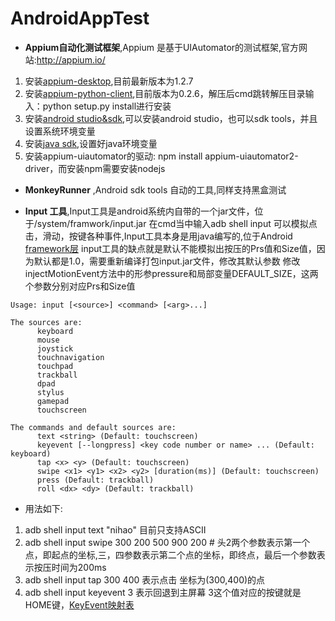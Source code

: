 # AndroidAppTest

* **Appium自动化测试框架**,Appium 是基于UIAutomator的测试框架,官方网站:http://appium.io/
1. 安装[appium-desktop](https://github.com/appium/appium-desktop/releases/tag/v1.2.7),目前最新版本为1.2.7 
2. 安装[appium-python-client](https://pypi.python.org/pypi/Appium-Python-Client),目前版本为0.2.6，解压后cmd跳转解压目录输入：python setup.py install进行安装
3. 安装[android studio&sdk](https://developer.android.com/studio/index.html),可以安装android studio，也可以sdk tools，并且设置系统环境变量
4. 安装[java sdk](http://www.oracle.com/technetwork/java/javase/downloads/jdk8-downloads-2133151.html),设置好java环境变量
5. 安装appium-uiautomator的驱动: npm install appium-uiautomator2-driver，而安装npm需要安装nodejs

* **MonkeyRunner** ,Android sdk tools 自动的工具,同样支持黑盒测试

* **Input 工具**,Input工具是android系统内自带的一个jar文件，位于/system/framwork/input.jar
  在cmd当中输入adb shell input 可以模拟点击，滑动，按键各种事件,Input工具本身是用java编写的,位于Android
  [framework层](https://android.googlesource.com/platform/frameworks/base.git/+/master/cmds/input/src/com/android/commands/input/Input.java)
  input工具的缺点就是默认不能模拟出按压的Prs值和Size值，因为默认都是1.0，需要重新编译打包input.jar文件，修改其默认参数
  修改injectMotionEvent方法中的形参pressure和局部变量DEFAULT_SIZE，这两个参数分别对应Prs和Size值
```
Usage: input [<source>] <command> [<arg>...]

The sources are:
      keyboard
      mouse
      joystick
      touchnavigation
      touchpad
      trackball
      dpad
      stylus
      gamepad
      touchscreen

The commands and default sources are:
      text <string> (Default: touchscreen)
      keyevent [--longpress] <key code number or name> ... (Default: keyboard)
      tap <x> <y> (Default: touchscreen)
      swipe <x1> <y1> <x2> <y2> [duration(ms)] (Default: touchscreen)
      press (Default: trackball)
      roll <dx> <dy> (Default: trackball)
```     

* 用法如下:
 1. adb shell input text "nihao" 目前只支持ASCII
 2. adb shell input swipe 300 200 500 900 200  # 头2两个参数表示第一个点，即起点的坐标,三，四参数表示第二个点的坐标，即终点，最后一个参数表示按压时间为200ms
 3. adb shell input tap 300 400 表示点击 坐标为(300,400)的点
 4. adb shell input keyevent 3 表示回退到主屏幕 3这个值对应的按键就是HOME键，[KeyEvent映射表](https://developer.android.com/reference/android/view/KeyEvent.html)

    
